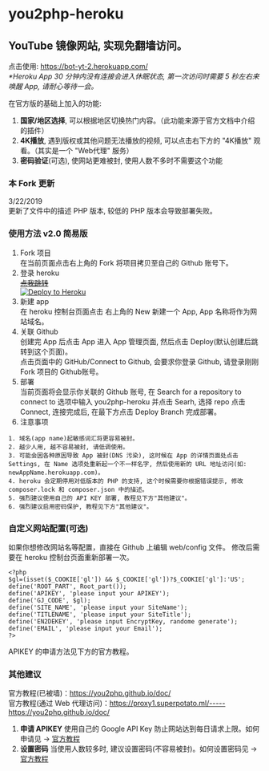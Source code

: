 # you2php-heroku

## YouTube 镜像网站, 实现免翻墙访问。
点击使用: https://bot-yt-2.herokuapp.com/<br>
<i>*Heroku App 30 分钟内没有连接会进入休眠状态, 第一次访问时需要 5 秒左右来唤醒 App, 请耐心等待一会。</i>

在官方版的基础上加入的功能:<br> 
1. <b>国家/地区选择</b>, 可以根据地区切换热门内容。（此功能来源于官方文档中介绍的插件）<br>
2. <b>4K播放</b>, 遇到版权或其他问题无法播放的视频, 可以点击右下方的 "4K播放" 观看。（其实是一个 "Web代理" 服务）<br>
3. <b>密码验证</b>(可选), 使网站更难被封, 使用人数不多时不需要这个功能 <br>

### 本 Fork 更新
3/22/2019<br>
更新了文件中的描述 PHP 版本, 较低的 PHP 版本会导致部署失败。<br>

### 使用方法 v2.0 简易版
1. Fork 项目<br>
在当前页面点击右上角的 Fork 将项目拷贝至自己的 Github 账号下。<br>
2. 登录 heroku<br>
~~<a href="https://dashboard.heroku.com/apps">点我跳转</a><br>~~
[![Deploy to Heroku](https://www.herokucdn.com/deploy/button.svg)](https://heroku.com/deploy)
3. 新建 app<br>
在 heroku 控制台页面点击 右上角的 New 新建一个 App, App 名称将作为网站域名。<br>
4. 关联 Github<br>
创建完 App 后点击 App 进入 App 管理页面, 然后点击 Deploy(默认创建后跳转到这个页面)。<br>
点击页面中的 GitHub/Connect to Github, 会要求你登录 Github, 请登录刚刚 Fork 项目的 Github账号。<br>
5. 部署<br>
当前页面将会显示你关联的 Github 账号, 在 Search for a repository to connect to 选项中输入 you2php-heroku
并点击 Searh, 选择 repo 点击 Connect, 连接完成后, 在最下方点击 Deploy Branch 完成部署。<br>
6. 注意事项<br>
```
1. 域名(app name)起敏感词汇将更容易被封。
2. 越少人用, 越不容易被封, 请低调使用。
3. 可能会因各种原因导致 App 被封(DNS 污染), 这时候在 App 的详情页面处点击 Settings, 在 Name 选项处重新起一个不一样名字, 然后使用新的 URL 地址访问(如: newAppName.herokuapp.com)。
4. heroku 会定期停用对低版本的 PHP 的支持, 这个时候需要你根据错误提示, 修改 composer.lock 和 composer.json 中的描述。
5. 强烈建议使用自己的 API KEY 部署, 教程见下方"其他建议"。
6. 强烈建议启用密码保护, 教程见下方"其他建议"。
```

### 自定义网站配置(可选)
如果你想修改网站名等配置，直接在 Github 上编辑 web/config 文件。 修改后需要在 heroku 控制台页面重新部署一次。<br>
```
<?php
$gl=(isset($_COOKIE['gl']) && $_COOKIE['gl'])?$_COOKIE['gl']:'US';
define('ROOT_PART', Root_part());
define('APIKEY', 'please input your APIKEY');
define('GJ_CODE', $gl);
define('SITE_NAME', 'please input your SiteName');
define('TITLENAME', 'please input your SiteTitle');
define('EN2DEKEY', 'please input EncryptKey, randome generate');
define('EMAIL', 'please input your Email');
?>
```
APIKEY 的申请方法见下方的官方教程。

### 其他建议
官方教程(已被墙)：<a href="https://you2php.github.io/doc/">https://you2php.github.io/doc/</a><br>
官方教程(通过 Web 代理访问)：<a href="https://proxy1.superpotato.ml/-----https://you2php.github.io/doc/">https://proxy1.superpotato.ml/-----https://you2php.github.io/doc/</a><br>
1. <b>申请 APIKEY</b> 使用自己的 Google API Key 防止网站达到每日请求上限。如何申请见 -> <a href="https://you2php.github.io/doc/">官方教程</a><br>
2. <b>设置密码</b> 当使用人数较多时, 建议设置密码(不容易被封)。如何设置密码见 -> <a href="https://you2php.github.io/doc/">官方教程</a><br>
